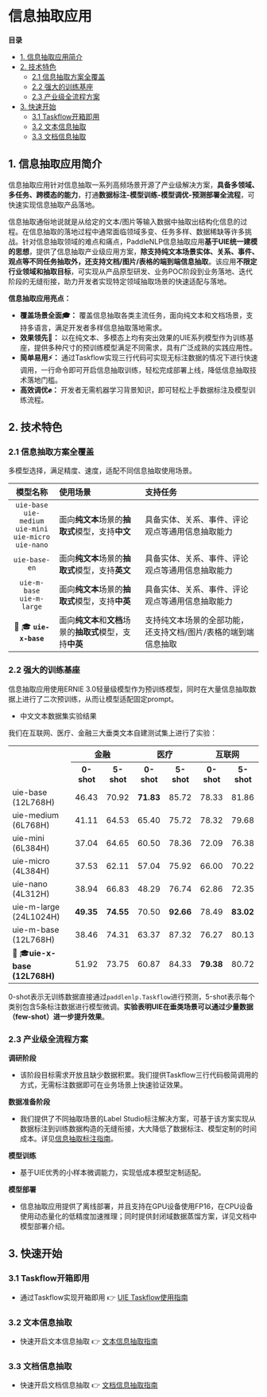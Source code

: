 # 信息抽取应用

**目录**
- [1. 信息抽取应用简介](#1)
- [2. 技术特色](#2)
  - [2.1 信息抽取方案全覆盖](#21)
  - [2.2 强大的训练基座](#22)
  - [2.3 产业级全流程方案](#23)
- [3. 快速开始](#快速开始)
  - [3.1 Taskflow开箱即用](#31)
  - [3.2 文本信息抽取](#32)
  - [3.3 文档信息抽取](#33)

<a name="1"></a>

## 1. 信息抽取应用简介

信息抽取应用针对信息抽取一系列高频场景开源了产业级解决方案，**具备多领域、多任务、跨模态的能力**，打通**数据标注-模型训练-模型调优-预测部署全流程**，可快速实现信息抽取产品落地。

信息抽取通俗地说就是从给定的文本/图片等输入数据中抽取出结构化信息的过程。在信息抽取的落地过程中通常面临领域多变、任务多样、数据稀缺等许多挑战。针对信息抽取领域的难点和痛点，PaddleNLP信息抽取应用**基于UIE统一建模的思想**，提供了信息抽取产业级应用方案，**除支持纯文本场景实体、关系、事件、观点等不同任务抽取外，还支持文档/图片/表格的端到端信息抽取**。该应用**不限定行业领域和抽取目标**，可实现从产品原型研发、业务POC阶段到业务落地、迭代阶段的无缝衔接，助力开发者实现特定领域抽取场景的快速适配与落地。


**信息抽取应用亮点：**

- **覆盖场景全面🎓：** 覆盖信息抽取各类主流任务，面向纯文本和文档场景，支持多语言，满足开发者多样信息抽取落地需求。
- **效果领先🏃：** 以在纯文本、多模态上均有突出效果的UIE系列模型作为训练基座，提供多种尺寸的预训练模型满足不同需求，具有广泛成熟的实践应用性。
- **简单易用⚡：** 通过Taskflow实现三行代码可实现无标注数据的情况下进行快速调用，一行命令即可开启信息抽取训练，轻松完成部署上线，降低信息抽取技术落地门槛。
- **高效调优✊：** 开发者无需机器学习背景知识，即可轻松上手数据标注及模型训练流程。

<a name="2"></a>

## 2. 技术特色

<a name="21"></a>

### 2.1 信息抽取方案全覆盖

多模型选择，满足精度、速度，适配不同信息抽取使用场景。

|                           模型名称                           | 使用场景                                                   | 支持任务                                             |
| :----------------------------------------------------------: | :--------------------------------------------------------- | :--------------------------------------------------- |
| `uie-base`<br />`uie-medium`<br />`uie-mini`<br />`uie-micro`<br />`uie-nano` | 面向**纯文本**场景的**抽取式**模型，支持**中文**         | 具备实体、关系、事件、评论观点等通用信息抽取能力 |
|                       `uie-base-en`                          | 面向**纯文本**场景的**抽取式**模型，支持**英文**         | 具备实体、关系、事件、评论观点等通用信息抽取能力 |
|                     `uie-m-base`<br />`uie-m-large`          | 面向**纯文本**场景的**抽取式**模型，支持**中英**         | 具备实体、关系、事件、评论观点等通用信息抽取能力 |
|                  🧾  🎓  <b>`uie-x-base`</b>                  | 面向**纯文本**和**文档**场景的**抽取式**模型，支持**中英** | 支持纯文本场景的全部功能，还支持文档/图片/表格的端到端信息抽取 |

<a name="22"></a>

### 2.2 强大的训练基座

信息抽取应用使用ERNIE 3.0轻量级模型作为预训练模型，同时在大量信息抽取数据上进行了二次预训练，从而让模型适配固定prompt。

- 中文文本数据集实验结果

我们在互联网、医疗、金融三大垂类文本自建测试集上进行了实验：

<table>
<tr><th row_span='2'><th colspan='2'>金融<th colspan='2'>医疗<th colspan='2'>互联网
<tr><td><th>0-shot<th>5-shot<th>0-shot<th>5-shot<th>0-shot<th>5-shot
<tr><td>uie-base (12L768H)<td>46.43<td>70.92<td><b>71.83</b><td>85.72<td>78.33<td>81.86
<tr><td>uie-medium (6L768H)<td>41.11<td>64.53<td>65.40<td>75.72<td>78.32<td>79.68
<tr><td>uie-mini (6L384H)<td>37.04<td>64.65<td>60.50<td>78.36<td>72.09<td>76.38
<tr><td>uie-micro (4L384H)<td>37.53<td>62.11<td>57.04<td>75.92<td>66.00<td>70.22
<tr><td>uie-nano (4L312H)<td>38.94<td>66.83<td>48.29<td>76.74<td>62.86<td>72.35
<tr><td>uie-m-large (24L1024H)<td><b>49.35</b><td><b>74.55</b><td>70.50<td><b>92.66</b><td>78.49<td><b>83.02</b>
<tr><td>uie-m-base (12L768H)<td>38.46<td>74.31<td>63.37<td>87.32<td>76.27<td>80.13
<tr><td>🧾 🎓<b>uie-x-base (12L768H)</b><td>51.92<td>73.75<td>60.87<td>84.33<td><b>79.38</b><td>80.72
</table>

0-shot表示无训练数据直接通过```paddlenlp.Taskflow```进行预测，5-shot表示每个类别包含5条标注数据进行模型微调。**实验表明UIE在垂类场景可以通过少量数据（few-shot）进一步提升效果**。


<a name="23"></a>

### 2.3 产业级全流程方案

**调研阶段**

- 该阶段目标需求开放且缺少数据积累。我们提供Taskflow三行代码极简调用的方式，无需标注数据即可在业务场景上快速验证效果。

**数据准备阶段**

- 我们提供了不同抽取场景的Label Studio标注解决方案，可基于该方案实现从数据标注到训练数据构造的无缝衔接，大大降低了数据标注、模型定制的时间成本。详见[信息抽取标注指南](./label_studio.md)。

**模型训练**

- 基于UIE优秀的小样本微调能力，实现低成本模型定制适配。

**模型部署**

- 信息抽取应用提供了离线部署，并且支持在GPU设备使用FP16，在CPU设备使用动态量化的低精度加速推理；同时提供封闭域数据蒸馏方案，详见文档中模型部署介绍。

<a name="3"></a>

## 3. 快速开始

<a name="31"></a>

### 3.1 Taskflow开箱即用

- 通过Taskflow实现开箱即用 👉 [UIE Taskflow使用指南](./taskflow.md)

<a name="32"></a>

### 3.2 文本信息抽取

- 快速开启文本信息抽取 👉 [文本信息抽取指南](https://github.com/PaddlePaddle/PaddleNLP/tree/develop/applications/information_extraction/text#readme)

<a name="33"></a>

### 3.3 文档信息抽取

- 快速开启文档信息抽取 👉 [文档信息抽取指南](https://github.com/PaddlePaddle/PaddleNLP/tree/develop/applications/information_extraction/document#readme)
